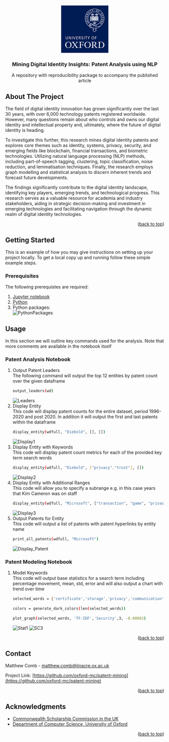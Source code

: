 
<!-- PROJECT LOGO -->
<br />
<div align="center">
    <img src="images/oxford_logo.png" alt="OxfordLogo" width="150" height="150">

  <h3 align="center">Mining Digital Identity Insights: Patent Analysis using NLP</h3>

  <p align="center">
    A repository with reproducibility package to accompany the published article
    <br />

  </p>
</div>



<!-- ABOUT THE PROJECT -->
## About The Project

<p>The field of digital identity innovation has grown significantly over the last 30 years, with over 6,000 technology patents registered worldwide. However, many questions remain about who controls and owns our digital identity and intellectual property and, ultimately, where the future of digital identity is heading.
</p>
<p>To investigate this further, this research mines digital identity patents and explores core themes such as identity, systems, privacy, security, and emerging fields like blockchain, financial transactions, and biometric technologies. Utilizing natural language processing (NLP) methods, including part-of-speech tagging, clustering, topic classification, noise reduction, and lemmatisation techniques. Finally, the research employs graph modelling and statistical analysis to discern inherent trends and forecast future developments.</p>

<p>The findings significantly contribute to the digital identity landscape, identifying key players, emerging trends, and technological progress. This research serves as a valuable resource for academia and industry stakeholders, aiding in strategic decision-making and investment in emerging technologies and facilitating navigation through the dynamic realm of digital identity technologies. </p>

<!-- Use the `BLANK_README.md` to get started.-->

<p align="right">(<a href="#readme-top">back to top</a>)</p>


<!-- GETTING STARTED -->
## Getting Started

This is an example of how you may give instructions on setting up your project locally.
To get a local copy up and running follow these simple example steps.

### Prerequisites
The following prerequistes are required:
1. [Jupyter notebook](https://jupyter.org/)
2. [Python](https://www.python.org/)
3. Python packages: </br><img src="images/packages.png" alt="PythonPackages">


<!-- USAGE EXAMPLES -->
## Usage

In this section we will outline key commands used for the analysis. Note that more comments are available in the notebook itself

### Patent Analysis Notebook
1. Output Patent Leaders </br>
   The following command will output the top 12 entities by patent count over the given dataframe
   ```sh
   output_leaders(wd)
   ```
   <img src="images/leaders.png" alt="Leaders">
2. Display Entity </br>
   This code will display patent counts for the entire dataset, period 1996-2020 and post 2020. In addition it will output the first and last patents within the dataframe
   ```sh
   display_entity(wdfull, "Diebold", [], [])
   ```
   <img src="images/display1.png" alt="Display1">
3. Display Entity with Keywords </br>
   This code will display patent count metrics for each of the provided key term search words
   ```sh
   display_entity(wdfull, "Diebold", ["privacy","trust"], [])
   ```
   <img src="images/display2.png" alt="Display2">
4. Display Entity with Additional Ranges </br>
This code will allow you to specify a subrange e.g. in this case years that Kim Cameron was on staff
   ```sh
   display_entity(wdfull, "Microsoft", ["transaction", "game", "privacy", "trust"], [("Kim Cameron", 1999, 2011, [])])
   ```
    <img src="images/display3.png" alt="Display3">
5. Output Patents for Entity </br>
   This code will output a list of patents with patent hyperlinks by entity name
   ```sh
   print_all_patents(wdfull, "Microsoft")
   ```
   <img src="images/display_patent.png" alt="Display_Patent">
### Patent Modeling Notebook
1. Model Keywords </br>
This code will output base statistics for a search term including percentage movement, mean, std, error and will also output a chart with trend over time
   ```sh
   selected_words = {'certificate','storage','privacy','communication','encryption'}  # Example set of words
   ```
   ```sh
   colors = generate_dark_colors(len(selected_words))
   ```
   ```sh
   plot_graph(selected_words, 'TF-IDF','Security',3, -0.00002)
   ```
   <img src="images/stat1.png" alt="Stat1">
   <img src="images/sc3.png" alt="SC3">
<p align="right">(<a href="#readme-top">back to top</a>)</p>



<!-- CONTACT -->
## Contact

Matthew Comb - matthew.comb@linacre.ox.ac.uk

Project Link: [https://github.com/oxford-mc/patent-mining](https://github.com/oxford-mc/patent-mining)

<p align="right">(<a href="#readme-top">back to top</a>)</p>



<!-- ACKNOWLEDGMENTS -->
## Acknowledgments

* [Commonwealth Scholarship Commission in the UK](https://cscuk.fcdo.gov.uk/)
* [Department of Computer Science, University of Oxford](https://www.cs.ox.ac.uk/)

<p align="right">(<a href="#readme-top">back to top</a>)</p>



<!-- MARKDOWN LINKS & IMAGES -->
<!-- https://www.markdownguide.org/basic-syntax/#reference-style-links -->
[contributors-shield]: https://img.shields.io/github/contributors/othneildrew/Best-README-Template.svg?style=for-the-badge
[contributors-url]: https://github.com/othneildrew/Best-README-Template/graphs/contributors
[forks-shield]: https://img.shields.io/github/forks/othneildrew/Best-README-Template.svg?style=for-the-badge
[forks-url]: https://github.com/othneildrew/Best-README-Template/network/members
[stars-shield]: https://img.shields.io/github/stars/othneildrew/Best-README-Template.svg?style=for-the-badge
[stars-url]: https://github.com/othneildrew/Best-README-Template/stargazers
[issues-shield]: https://img.shields.io/github/issues/othneildrew/Best-README-Template.svg?style=for-the-badge
[issues-url]: https://github.com/othneildrew/Best-README-Template/issues
[license-shield]: https://img.shields.io/github/license/othneildrew/Best-README-Template.svg?style=for-the-badge
[license-url]: https://github.com/othneildrew/Best-README-Template/blob/master/LICENSE.txt
[linkedin-shield]: https://img.shields.io/badge/-LinkedIn-black.svg?style=for-the-badge&logo=linkedin&colorB=555
[linkedin-url]: https://linkedin.com/in/othneildrew
[product-screenshot]: images/screenshot.png
[Next.js]: https://img.shields.io/badge/next.js-000000?style=for-the-badge&logo=nextdotjs&logoColor=white
[Next-url]: https://nextjs.org/
[React.js]: https://img.shields.io/badge/React-20232A?style=for-the-badge&logo=react&logoColor=61DAFB
[React-url]: https://reactjs.org/
[Vue.js]: https://img.shields.io/badge/Vue.js-35495E?style=for-the-badge&logo=vuedotjs&logoColor=4FC08D
[Vue-url]: https://vuejs.org/
[Angular.io]: https://img.shields.io/badge/Angular-DD0031?style=for-the-badge&logo=angular&logoColor=white
[Angular-url]: https://angular.io/
[Svelte.dev]: https://img.shields.io/badge/Svelte-4A4A55?style=for-the-badge&logo=svelte&logoColor=FF3E00
[Svelte-url]: https://svelte.dev/
[Laravel.com]: https://img.shields.io/badge/Laravel-FF2D20?style=for-the-badge&logo=laravel&logoColor=white
[Laravel-url]: https://laravel.com
[Bootstrap.com]: https://img.shields.io/badge/Bootstrap-563D7C?style=for-the-badge&logo=bootstrap&logoColor=white
[Bootstrap-url]: https://getbootstrap.com
[JQuery.com]: https://img.shields.io/badge/jQuery-0769AD?style=for-the-badge&logo=jquery&logoColor=white
[JQuery-url]: https://jquery.com 

